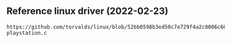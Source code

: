 ## Reference linux driver (2022-02-23)
```
https://github.com/torvalds/linux/blob/52bb0598b3ed50c7e729f4a2c8006c60931f5e6e/drivers/hid/hid-playstation.c
```